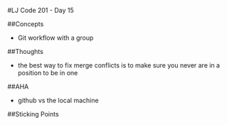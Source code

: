 #LJ Code 201 - Day 15

##Concepts
* Git workflow with a group

##Thoughts
* the best way to fix merge conflicts is to make sure you never are in a position to be in one

##AHA
* github vs the local machine

##Sticking Points
